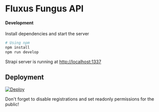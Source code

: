 # Fluxus Fungus API

#### Development
Install dependencies and start the server

```bash
# Using npm
npm install
npm run develop
```

Strapi server is running at [http://localhost:1337](http://localhost:1337)

## Deployment
[![Deploy](https://www.herokucdn.com/deploy/button.svg)](https://heroku.com/deploy?template=https://github.com/gutobenn/fluxusfungus-api)

Don't forget to disable registrations and set readonly permissions for the public!
